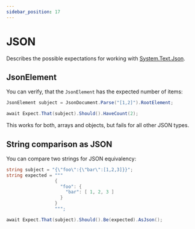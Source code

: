 ```yaml
---
sidebar_position: 17
---
```


# JSON

Describes the possible expectations for working with [System.Text.Json](https://learn.microsoft.com/en-us/dotnet/api/system.text.json).

## JsonElement

You can verify, that the `JsonElement` has the expected number of items:
```csharp
JsonElement subject = JsonDocument.Parse("[1,2]").RootElement;

await Expect.That(subject).Should().HaveCount(2);
```

This works for both, arrays and objects, but fails for all other JSON types.


## String comparison as JSON

You can compare two strings for JSON equivalency:

```csharp
string subject = "{\"foo\":{\"bar\":[1,2,3]}}";
string expected = """
                  {
                    "foo": {
                      "bar": [ 1, 2, 3 ]
                    }
                  }
                  """;

await Expect.That(subject).Should().Be(expected).AsJson();
```
